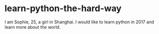 # learn-python-the-hard-way
I am Sophie, 25, a girl in Shanghai. I would like to learn python in 2017 and learn more about the world.
